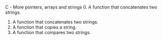 C - More pointers, arrays and strings
0. A function that concatenates two strings.
1. A function that concatenates two strings.
2. A function that copies a string.
3. A function that compares two strings.
